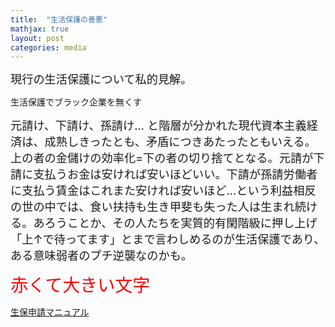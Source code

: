 ```yaml
---
title:  "生活保護の善悪"
mathjax: true
layout: post
categories: media
---
```



<span style="font-size: 130%">現行の生活保護について私的見解。</span>

生活保護でブラック企業を無くす

<span style="font-size: 130%">元請け、下請け、孫請け… と階層が分かれた現代資本主義経済は、成熟しきったとも、矛盾につきあたったともいえる。上の者の金儲けの効率化=下の者の切り捨てとなる。元請が下請に支払うお金は安ければ安いほどいい。下請が孫請労働者に支払う賃金はこれまた安ければ安いほど…という利益相反の世の中では、食い扶持も生き甲斐も失った人は生まれ続ける。あろうことか、その人たちを実質的有閑階級に押し上げ「上↑で待ってます」とまで言わしめるのが生活保護であり、ある意味弱者のプチ逆襲なのかも。</span>

<span style="font-size: 200%; color: red;">赤くて大きい文字</span>

[生保申請マニュアル](https://docs.google.com/document/d/14lv7WJjZK0jcjpD3xnEfFFuS72kNyaSj_HSGfM0BjrM/edit?usp=sharing)

